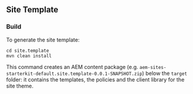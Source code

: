 ## Site Template

### Build

To generate the site template:

```
cd site.template
mvn clean install
```

This command creates an AEM content package (e.g. `aem-sites-starterkit-default.site.template-0.0.1-SNAPSHOT.zip`) below the `target` folder: it contains the templates, the policies and the client library for the site theme.
